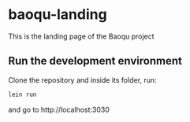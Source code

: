 # baoqu-landing

This is the landing page of the Baoqu project

## Run the development environment

Clone the repository and inside its folder, run:

```sh
lein run
```

and go to http://localhost:3030
